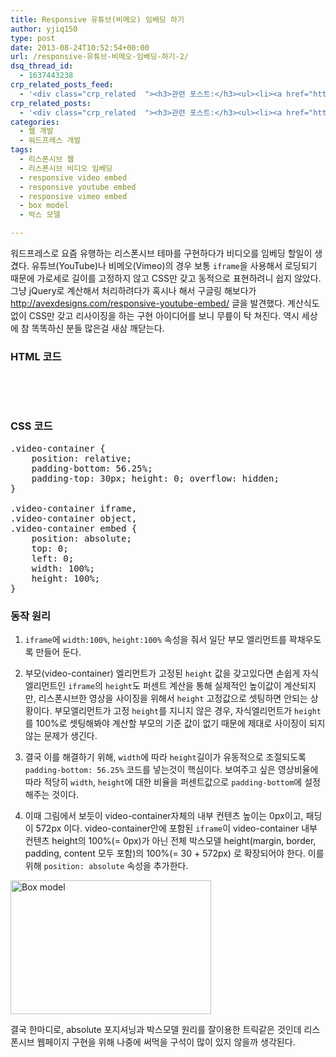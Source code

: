 ```yaml
---
title: Responsive 유튜브(비메오) 임베딩 하기
author: yjiq150
type: post
date: 2013-08-24T10:52:54+00:00
url: /responsive-유튜브-비메오-임베딩-하기-2/
dsq_thread_id:
  - 1637443238
crp_related_posts_feed:
  - '<div class="crp_related  "><h3>관련 포스트:</h3><ul><li><a href="https://www.letmecompile.com/shotcut-linux-server-video-generation/"     class="post-753"><span class="crp_title">Shotcut을 이용하여 리눅스 서버에서 템플릿 기반의 동영상 만들기</span></a></li><li><a href="https://www.letmecompile.com/certificate-file-format-extensions-comparison/"     class="post-792"><span class="crp_title">인증서 파일 형식 및 확장자의 차이점 비교 설명 (Certificate file format&hellip;</span></a></li><li><a href="https://www.letmecompile.com/kotlin-coroutine-vs-javascript-async-comparison/"     class="post-873"><span class="crp_title">JavaScript 개발자에게 Kotlin coroutine 10분만에 이해시키기</span></a></li><li><a href="https://www.letmecompile.com/chrome-extension-with-react/"     class="post-776"><span class="crp_title">크롬 익스텐션 개발 + 리액트 적용하기</span></a></li><li><a href="https://www.letmecompile.com/redis-cluster-sentinel-overview/"     class="post-770"><span class="crp_title">레디스 클러스터, 센티넬 구성 및 동작 방식</span></a></li></ul><div class="crp_clear"></div></div>'
crp_related_posts:
  - '<div class="crp_related  "><h3>관련 포스트:</h3><ul><li><a href="https://www.letmecompile.com/shotcut-linux-server-video-generation/"     class="post-753"><span class="crp_title">Shotcut을 이용하여 리눅스 서버에서 템플릿 기반의 동영상 만들기</span></a></li><li><a href="https://www.letmecompile.com/certificate-file-format-extensions-comparison/"     class="post-792"><span class="crp_title">인증서 파일 형식 및 확장자의 차이점 비교 설명 (Certificate file format&hellip;</span></a></li><li><a href="https://www.letmecompile.com/kotlin-coroutine-vs-javascript-async-comparison/"     class="post-873"><span class="crp_title">JavaScript 개발자에게 Kotlin coroutine 10분만에 이해시키기</span></a></li><li><a href="https://www.letmecompile.com/chrome-extension-with-react/"     class="post-776"><span class="crp_title">크롬 익스텐션 개발 + 리액트 적용하기</span></a></li><li><a href="https://www.letmecompile.com/redis-cluster-sentinel-overview/"     class="post-770"><span class="crp_title">레디스 클러스터, 센티넬 구성 및 동작 방식</span></a></li></ul><div class="crp_clear"></div></div>'
categories:
  - 웹 개발
  - 워드프레스 개발
tags:
  - 리스폰시브 웹
  - 리스폰시브 비디오 임베딩
  - responsive video embed
  - responsive youtube embed
  - responsive vimeo embed
  - box model
  - 박스 모델

---
```

워드프레스로 요즘 유행하는 리스폰시브 테마를 구현하다가 비디오를 임베딩 할일이 생겼다. 유튜브(YouTube)나 비메오(Vimeo)의 경우 보통 `iframe`을 사용해서 로딩되기 때문에 가로세로 길이를 고정하지 않고 CSS만 갖고 동적으로 표현하려니 쉽지 않았다. 그냥 jQuery로 계산해서 처리하려다가 혹시나 해서 구글링 해보다가 <http://avexdesigns.com/responsive-youtube-embed/> 글을 발견했다. 계산식도 없이 CSS만 갖고 리사이징을 하는 구현 아이디어를 보니 무릎이 탁 쳐진다. 역시 세상에 참 똑똑하신 분들 많은걸 새삼 깨닫는다.

### HTML 코드

<pre><div class="video-container">
  
</div>
</pre>

### CSS 코드

<pre>.video-container {
    position: relative;
    padding-bottom: 56.25%;
    padding-top: 30px; height: 0; overflow: hidden;
}

.video-container iframe,
.video-container object,
.video-container embed {
    position: absolute;
    top: 0;
    left: 0;
    width: 100%;
    height: 100%;
}
</pre>

### 동작 원리

  1. `iframe`에 `width:100%`, `height:100%` 속성을 줘서 일단 부모 엘리먼트를 꽉채우도록 만들어 둔다.

  2. 부모(video-container) 엘리먼트가 고정된 `height` 값을 갖고있다면 손쉽게 자식 엘리먼트인 `iframe`의 `height`도 퍼센트 계산을 통해 실제적인 높이값이 계산되지만, 리스폰시브한 영상을 사이징을 위해서 `height` 고정값으로 셋팅하면 안되는 상황이다. 부모엘리먼트가 고정 `height`를 지니지 않은 경우, 자식엘리먼트가 `height`를 100%로 셋팅해봐야 계산할 부모의 기준 값이 없기 때문에 제대로 사이징이 되지 않는 문제가 생긴다.

  3. 결국 이를 해결하기 위해, `width`에 따라 `height`길이가 유동적으로 조절되도록 `padding-bottom: 56.25%` 코드를 넣는것이 핵심이다. 보여주고 싶은 영상비율에 따라 적당히 `width`, `height`에 대한 비율을 퍼센트값으로 `padding-bottom`에 설정해주는 것이다.

  4. 이때 그림에서 보듯이 video-container자체의 내부 컨텐츠 높이는 0px이고, 패딩이 572px 이다. video-container안에 포함된 `iframe`이 video-container 내부 컨텐츠 height의 100%(= 0px)가 아닌 전체 박스모델 height(margin, border, padding, content 모두 포함)의 100%(= 30 + 572px) 로 확장되어야 한다. 이를 위해 `position: absolute` 속성을 추가한다.

[<img loading="lazy" width="321" height="214" src="/uploads/2013/08/Screen-Shot-2013-08-24-at-오후-7.09.42.png" alt="Box model"  class="alignnone size-full wp-image-167" />][1]

결국 한마디로, absolute 포지셔닝과 박스모델 원리를 잘이용한 트릭같은 것인데 리스폰시브 웹페이지 구현을 위해 나중에 써먹을 구석이 많이 있지 않을까 생각된다.

 [1]: /uploads/2013/08/Screen-Shot-2013-08-24-at-오후-7.09.42.png